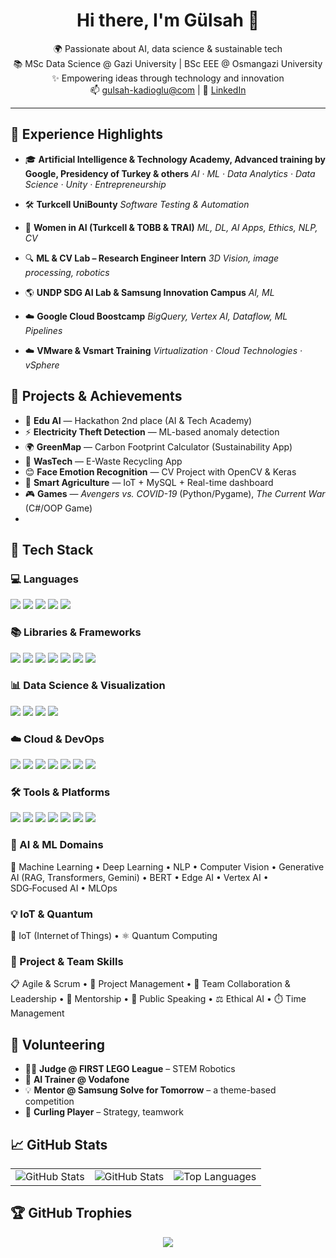 <h1 align="center">Hi there, I'm Gülsah 👋</h1>

<p align="center">
🌍 Passionate about AI, data science & sustainable tech <br>
📚 MSc Data Science @ Gazi University | BSc EEE @ Osmangazi University <br>
✨ Empowering ideas through technology and innovation <br>
📫 <a href="mailto:gulsah-kadioglu@com">gulsah-kadioglu@com</a> | 
🔗 <a href="https://www.linkedin.com/in/gulsahkadioglu/">LinkedIn</a>
</p>

---

## 💼 Experience Highlights

- 🎓 **Artificial Intelligence & Technology Academy, Advanced training by Google, Presidency of Turkey & others**  *AI · ML · Data Analytics · Data Science · Unity · Entrepreneurship*  

- 🛠️ **Turkcell UniBounty**  *Software Testing & Automation*

- 🤖 **Women in AI (Turkcell & TOBB & TRAI)**  *ML, DL, AI Apps, Ethics, NLP, CV*   
  
- 🔍 **ML & CV Lab – Research Engineer Intern**  *3D Vision, image processing, robotics*

- 🌎 **UNDP SDG AI Lab & Samsung Innovation Campus**  *AI, ML*

- ☁️ **Google Cloud Boostcamp**  *BigQuery, Vertex AI, Dataflow, ML Pipelines*

- ☁️ **VMware & Vsmart Training**  *Virtualization · Cloud Technologies · vSphere*

##

## 🚀 Projects & Achievements

- 🥈 **Edu AI**  —  Hackathon 2nd place (AI & Tech Academy)  
- ⚡ **Electricity Theft Detection**  —  ML-based anomaly detection  
- 🌍 **GreenMap**  —  Carbon Footprint Calculator (Sustainability App)  
- 📱 **WasTech**  —  E-Waste Recycling App  
- 😊 **Face Emotion Recognition**  —  CV Project with OpenCV & Keras  
- 🌾 **Smart Agriculture**  —  IoT + MySQL + Real-time dashboard  
- 🎮 **Games**  —  *Avengers vs. COVID-19* (Python/Pygame), *The Current War* (C#/OOP Game)
- 
##

## 🧠 Tech Stack

### 💻 Languages  
<p align="left">
  <img src="https://img.shields.io/badge/-Python-3776AB?style=flat&logo=python&logoColor=white" />
  <img src="https://img.shields.io/badge/-C-00599C?style=flat&logo=c&logoColor=white" />
  <img src="https://img.shields.io/badge/-C%23-239120?style=flat&logo=csharp&logoColor=white" />
  <img src="https://img.shields.io/badge/-MATLAB-0076A8?style=flat&logo=Mathworks&logoColor=white" />
  <img src="https://img.shields.io/badge/-SQL-4479A1?style=flat&logo=mysql&logoColor=white" />
</p>

### 📚 Libraries & Frameworks  
<p align="left">
  <img src="https://img.shields.io/badge/-TensorFlow-FF6F00?style=flat&logo=tensorflow&logoColor=white" />
  <img src="https://img.shields.io/badge/-Keras-D00000?style=flat&logo=keras&logoColor=white" />
  <img src="https://img.shields.io/badge/-PyTorch-EE4C2C?style=flat&logo=pytorch&logoColor=white" />
  <img src="https://img.shields.io/badge/-Scikit--Learn-F7931E?style=flat&logo=scikit-learn&logoColor=white" />
  <img src="https://img.shields.io/badge/-HuggingFace-FCC624?style=flat&logo=huggingface&logoColor=black" />
  <img src="https://img.shields.io/badge/-OpenCV-5C3EE8?style=flat&logo=opencv&logoColor=white" />
  <img src="https://img.shields.io/badge/-FastAPI-009688?style=flat&logo=fastapi&logoColor=white" />
</p>

### 📊 Data Science & Visualization  
<p align="left">
  <img src="https://img.shields.io/badge/-Pandas-150458?style=flat&logo=pandas&logoColor=white" />
  <img src="https://img.shields.io/badge/-NumPy-013243?style=flat&logo=numpy&logoColor=white" />
  <img src="https://img.shields.io/badge/-Matplotlib-11557C?style=flat&logo=matplotlib&logoColor=white" />
  <img src="https://img.shields.io/badge/-Seaborn-3776AB?style=flat&logo=python&logoColor=white" />
</p>

### ☁️ Cloud & DevOps  
<p align="left">
  <img src="https://img.shields.io/badge/-Google%20Cloud-4285F4?style=flat&logo=googlecloud&logoColor=white" />
  <img src="https://img.shields.io/badge/-AWS-232F3E?style=flat&logo=amazonaws&logoColor=white" />
  <img src="https://img.shields.io/badge/-Azure-0078D4?style=flat&logo=microsoftazure&logoColor=white" />
  <img src="https://img.shields.io/badge/-VMware-607078?style=flat&logo=vmware&logoColor=white" />
  <img src="https://img.shields.io/badge/-BigQuery-669DF6?style=flat&logo=googlecloud&logoColor=white" />
  <img src="https://img.shields.io/badge/-Vertex%20AI-2E86C1?style=flat&logo=googlecloud&logoColor=white" />
  <img src="https://img.shields.io/badge/-Docker-2496ED?style=flat&logo=docker&logoColor=white" />
</p>

### 🛠️ Tools & Platforms  
<p align="left">
  <img src="https://img.shields.io/badge/-Jupyter-F37626?style=flat&logo=jupyter&logoColor=white" />
  <img src="https://img.shields.io/badge/-Google%20Colab-F9AB00?style=flat&logo=googlecolab&logoColor=black" />
  <img src="https://img.shields.io/badge/-MySQL-4479A1?style=flat&logo=mysql&logoColor=white" />
  <img src="https://img.shields.io/badge/-Unity-000000?style=flat&logo=unity&logoColor=white" />
  <img src="https://img.shields.io/badge/-Git-F05032?style=flat&logo=git&logoColor=white" />
  <img src="https://img.shields.io/badge/-Linux-FCC624?style=flat&logo=linux&logoColor=black" />
  <img src="https://img.shields.io/badge/-Visual%20Studio%20Code-007ACC?style=flat&logo=visualstudiocode&logoColor=white" />
</p>

### 🤖 AI & ML Domains  
<p align="left">
  🧠 Machine Learning • Deep Learning • NLP • Computer Vision • Generative AI (RAG, Transformers, Gemini) • BERT • Edge AI • Vertex AI • SDG‑Focused AI • MLOps
</p>

### 💡 IoT & Quantum  
<p align="left">
  📶 IoT (Internet of Things) • ⚛️ Quantum Computing
</p>

### 🎯 Project & Team Skills  
<p align="left">
  📋 Agile & Scrum • 📝 Project Management • 👥 Team Collaboration & Leadership •  
  🧭 Mentorship • 📣 Public Speaking • ⚖️ Ethical AI • ⏱️ Time Management
</p>

##

## 🌱 Volunteering

- 👩‍⚖️ **Judge @ FIRST LEGO League** – STEM Robotics  
- 🧠 **AI Trainer @ Vodafone**  
- 💡 **Mentor @ Samsung Solve for Tomorrow** – a theme-based competition
- 🥌 **Curling Player** – Strategy, teamwork

##

## 📈 GitHub Stats

<p align="center">
  <table>
    <tr>
      <td><img src="https://github-readme-stats.vercel.app/api?username=gulsahkadioglu&show_icons=true&theme=default&count_private=true" alt="GitHub Stats"/></td>
      <td><img src="https://github-readme-streak-stats.herokuapp.com/?user=gulsahkadioglu&theme=default&hide_border=true" alt="GitHub Stats"/></td>
      <td><img src="https://github-readme-stats.vercel.app/api/top-langs/?username=gulsahkadioglu&layout=compact&theme=default" alt="Top Languages"/></td>
    </tr>
  </table>
</p>

##

## 🏆 GitHub Trophies

<p align="center">
  <img src="https://github-profile-trophy.vercel.app/?username=gulsahkadioglu&theme=darkhub&no-bg=false&margin-w=5" />
</p>

##
